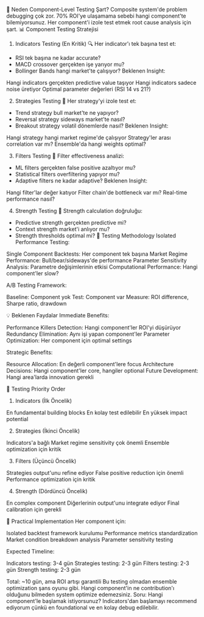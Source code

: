 🎯 Neden Component-Level Testing Şart?
Composite system'de problem debugging çok zor. 70% ROI'ye ulaşamama sebebi hangi component'te bilemiyorsunuz. Her component'i izole test etmek root cause analysis için şart.
📊 Component Testing Stratejisi
1. Indicators Testing (En Kritik)
🔍 Her indicator'ı tek başına test et:
- RSI tek başına ne kadar accurate?
- MACD crossover gerçekten işe yarıyor mu?
- Bollinger Bands hangi market'te çalışıyor?
Beklenen Insight:

Hangi indicators gerçekten predictive value taşıyor
Hangi indicators sadece noise üretiyor
Optimal parameter değerleri (RSI 14 vs 21?)

2. Strategies Testing
🎯 Her strategy'yi izole test et:
- Trend strategy bull market'te ne yapıyor?
- Reversal strategy sideways market'te nasıl?
- Breakout strategy volatil dönemlerde nasıl?
Beklenen Insight:

Hangi strategy hangi market regime'de çalışıyor
Strategy'ler arası correlation var mı?
Ensemble'da hangi weights optimal?

3. Filters Testing
🔧 Filter effectiveness analizi:
- ML filters gerçekten false positive azaltıyor mu?
- Statistical filters overfiltering yapıyor mu?
- Adaptive filters ne kadar adaptive?
Beklenen Insight:

Hangi filter'lar değer katıyor
Filter chain'de bottleneck var mı?
Real-time performance nasıl?

4. Strength Testing
💪 Strength calculation doğruluğu:
- Predictive strength gerçekten predictive mi?
- Context strength market'i anlıyor mu?
- Strength thresholds optimal mi?
🚀 Testing Methodology
Isolated Performance Testing:

Single Component Backtests: Her component tek başına
Market Regime Performance: Bull/bear/sideways'de performance
Parameter Sensitivity Analysis: Parametre değişimlerinin etkisi
Computational Performance: Hangi component'ler slow?

A/B Testing Framework:

Baseline: Component yok
Test: Component var
Measure: ROI difference, Sharpe ratio, drawdown

💡 Beklenen Faydalar
Immediate Benefits:

Performance Killers Detection: Hangi component'ler ROI'yi düşürüyor
Redundancy Elimination: Aynı işi yapan component'ler
Parameter Optimization: Her component için optimal settings

Strategic Benefits:

Resource Allocation: En değerli component'lere focus
Architecture Decisions: Hangi component'ler core, hangiler optional
Future Development: Hangi area'larda innovation gerekli

🎯 Testing Priority Order
1. Indicators (İlk Öncelik)

En fundamental building blocks
En kolay test edilebilir
En yüksek impact potential

2. Strategies (İkinci Öncelik)

Indicators'a bağlı
Market regime sensitivity çok önemli
Ensemble optimization için kritik

3. Filters (Üçüncü Öncelik)

Strategies output'unu refine ediyor
False positive reduction için önemli
Performance optimization için kritik

4. Strength (Dördüncü Öncelik)

En complex component
Diğerlerinin output'unu integrate ediyor
Final calibration için gerekli

🔬 Practical Implementation
Her component için:

Isolated backtest framework kurulumu
Performance metrics standardization
Market condition breakdown analysis
Parameter sensitivity testing

Expected Timeline:

Indicators testing: 3-4 gün
Strategies testing: 2-3 gün
Filters testing: 2-3 gün
Strength testing: 2-3 gün

Total: ~10 gün, ama ROI artışı garantili
Bu testing olmadan ensemble optimization şans oyunu gibi. Hangi component'in ne contribution'ı olduğunu bilmeden system optimize edemezsiniz.
Soru: Hangi component'le başlamak istiyorsunuz? Indicators'dan başlamayı recommend ediyorum çünkü en foundational ve en kolay debug edilebilir.